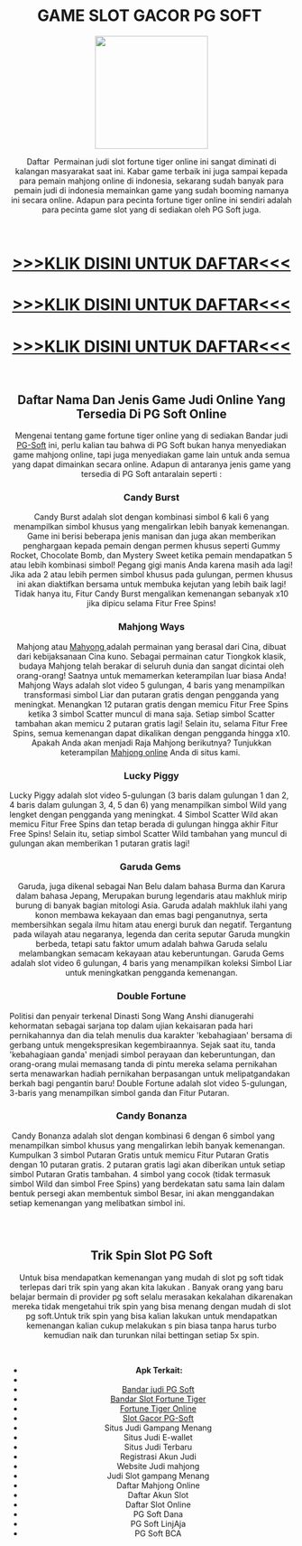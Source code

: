 <h1 id="fortune-tiger-slot" style="text-align: center;"><strong>GAME SLOT&nbsp;GACOR PG SOFT&nbsp;</strong></h1>
<p style="text-align: center;"><strong><img src="https://i.ibb.co/dkZgjMZ/pg-hack.jpg" alt="" width="200" height="200" /></strong></p>
<p style="text-align: center;">Daftar&nbsp; Permainan judi slot fortune tiger&nbsp;online ini sangat diminati di kalangan masyarakat saat ini. Kabar game terbaik ini juga sampai kepada para pemain mahjong online di indonesia, sekarang sudah banyak para pemain judi di indonesia memainkan game yang sudah booming namanya ini secara online. Adapun para pecinta&nbsp;fortune tiger&nbsp;online ini sendiri adalah para pecinta game slot yang di sediakan oleh PG Soft juga.</p>
<p style="text-align: center;">&nbsp;</p>
<h1 style="text-align: center;"><a href="https://rebrand.ly/reffJumbo89">&gt;&gt;&gt;KLIK DISINI UNTUK DAFTAR&lt;&lt;&lt;</a></h1>
<h1 style="text-align: center;"><a href="https://rebrand.ly/reffJumbo89">&gt;&gt;&gt;KLIK DISINI UNTUK DAFTAR&lt;&lt;&lt;</a></h1>
<h1 style="text-align: center;"><a href="https://rebrand.ly/reffJumbo89">&gt;&gt;&gt;KLIK DISINI UNTUK DAFTAR&lt;&lt;&lt;</a></h1>
<p style="text-align: center;">&nbsp;</p>
<h2 id="daftar-variasi-game" style="text-align: center;">Daftar Nama Dan Jenis Game Judi Online Yang Tersedia Di PG Soft Online</h2>
<p style="text-align: center;">Mengenai tentang game&nbsp;fortune tiger&nbsp;online yang di sediakan Bandar judi <a title="PG-Soft" href="https://fr.wikipedia.org/wiki/PG-SOFT">PG-Soft</a> ini, perlu kalian tau bahwa di PG Soft bukan hanya menyediakan game mahjong online, tapi juga menyediakan game lain untuk anda semua yang dapat dimainkan secara online. Adapun di antaranya jenis game yang tersedia di PG Soft antaralain seperti :</p>
<h3 style="text-align: center;">Candy Burst</h3>
<p id="tw-target-text" class="tw-data-text tw-text-large tw-ta" dir="ltr" style="text-align: center;" data-placeholder="Terjemahan"><span class="Y2IQFc" lang="id">Candy Burst adalah slot dengan kombinasi simbol 6 kali 6 yang menampilkan simbol khusus yang mengalirkan lebih banyak kemenangan. Game ini berisi beberapa jenis manisan dan juga akan memberikan penghargaan kepada pemain dengan permen khusus seperti Gummy Rocket, Chocolate Bomb, dan Mystery Sweet ketika pemain mendapatkan 5 atau lebih kombinasi simbol! Pegang gigi manis Anda karena masih ada lagi! Jika ada 2 atau lebih permen simbol khusus pada gulungan, permen khusus ini akan diaktifkan bersama untuk membuka kejutan yang lebih baik lagi! Tidak hanya itu, Fitur Candy Burst mengalikan kemenangan sebanyak x10 jika dipicu selama Fitur Free Spins! </span></p>
<h3 class="tw-data-text tw-text-large tw-ta" dir="ltr" style="text-align: center;" data-placeholder="Terjemahan"><span class="Y2IQFc" lang="id">Mahjong Ways</span></h3>
<p id="tw-target-text" class="tw-data-text tw-text-large tw-ta" dir="ltr" style="text-align: center;" data-placeholder="Terjemahan"><span class="Y2IQFc" lang="id">Mahjong atau <a title="Mahyong " href="https://id.wikipedia.org/wiki/Mahyong">Mahyong </a>adalah permainan yang berasal dari Cina, dibuat dari kebijaksanaan Cina kuno. Sebagai permainan catur Tiongkok klasik, budaya Mahjong telah berakar di seluruh dunia dan sangat dicintai oleh orang-orang! Saatnya untuk memamerkan keterampilan luar biasa Anda! Mahjong Ways adalah slot video 5 gulungan, 4 baris yang menampilkan transformasi simbol Liar dan putaran gratis dengan pengganda yang meningkat. Menangkan 12 putaran gratis dengan memicu Fitur Free Spins ketika 3 simbol Scatter muncul di mana saja. Setiap simbol Scatter tambahan akan memicu 2 putaran gratis lagi! Selain itu, selama Fitur Free Spins, semua kemenangan dapat dikalikan dengan pengganda hingga x10. Apakah Anda akan menjadi Raja Mahjong berikutnya?&nbsp;Tunjukkan keterampilan <a title="Mahjong online" href=" ">Mahjong online</a> Anda di situs kami.</span>&nbsp;</p>
<h3 class="tw-data-text tw-text-large tw-ta" dir="ltr" style="text-align: center;" data-placeholder="Terjemahan"><span class="Y2IQFc" lang="id">Lucky Piggy</span></h3>
<p id="tw-target-text" class="tw-data-text tw-text-large tw-ta" dir="ltr" data-placeholder="Terjemahan"><span class="Y2IQFc" lang="id">Lucky Piggy adalah slot video 5-gulungan (3 baris dalam gulungan 1 dan 2, 4 baris dalam gulungan 3, 4, 5 dan 6) yang menampilkan simbol Wild yang lengket dengan pengganda yang meningkat. 4 Simbol Scatter Wild akan memicu Fitur Free Spins dan tetap berada di gulungan hingga akhir Fitur Free Spins! Selain itu, setiap simbol Scatter Wild tambahan yang muncul di gulungan akan memberikan 1 putaran gratis lagi!</span></p>
<h3 class="tw-data-text tw-text-large tw-ta" dir="ltr" style="text-align: center;" data-placeholder="Terjemahan"><span class="Y2IQFc" lang="id">Garuda Gems</span>&nbsp;</h3>
<p id="tw-target-text" class="tw-data-text tw-text-large tw-ta" dir="ltr" style="text-align: center;" data-placeholder="Terjemahan"><span class="Y2IQFc" lang="id">Garuda, juga dikenal sebagai Nan Belu dalam bahasa Burma dan Karura dalam bahasa Jepang,&nbsp;Merupakan burung legendaris atau makhluk mirip burung di banyak bagian mitologi Asia. Garuda adalah makhluk ilahi yang konon membawa kekayaan dan emas bagi penganutnya, serta membersihkan segala ilmu hitam atau energi buruk dan negatif. Tergantung pada wilayah atau negaranya, legenda dan cerita seputar Garuda mungkin berbeda, tetapi satu faktor umum adalah bahwa Garuda selalu melambangkan semacam kekayaan atau keberuntungan. Garuda Gems adalah slot video 6 gulungan, 4 baris yang menampilkan koleksi Simbol Liar untuk meningkatkan pengganda kemenangan.</span></p>
<h3 class="tw-data-text tw-text-large tw-ta" dir="ltr" style="text-align: center;" data-placeholder="Terjemahan"><span class="Y2IQFc" lang="id">Double Fortune</span></h3>
<p id="tw-target-text" class="tw-data-text tw-text-large tw-ta" dir="ltr" data-placeholder="Terjemahan"><span class="Y2IQFc" lang="id">Politisi dan penyair terkenal Dinasti Song Wang Anshi dianugerahi kehormatan sebagai sarjana top dalam ujian kekaisaran pada hari pernikahannya dan dia telah menulis dua karakter 'kebahagiaan' bersama di gerbang untuk mengekspresikan kegembiraannya. Sejak saat itu, tanda 'kebahagiaan ganda' menjadi simbol perayaan dan keberuntungan, dan orang-orang mulai memasang tanda di pintu mereka selama pernikahan serta menawarkan hadiah pernikahan berpasangan untuk melipatgandakan berkah bagi pengantin baru! Double Fortune adalah slot video 5-gulungan, 3-baris yang menampilkan simbol ganda dan Fitur Putaran.</span></p>
<h3 class="tw-data-text tw-text-large tw-ta" dir="ltr" style="text-align: center;" data-placeholder="Terjemahan"><span class="Y2IQFc" lang="id">Candy Bonanza</span></h3>
<p>&nbsp;<span class="Y2IQFc" lang="id">Candy Bonanza adalah slot dengan kombinasi 6 dengan 6 simbol yang menampilkan simbol khusus yang mengalirkan lebih banyak kemenangan. Kumpulkan 3 simbol Putaran Gratis untuk memicu Fitur Putaran Gratis dengan 10 putaran gratis. 2 putaran gratis lagi akan diberikan untuk setiap simbol Putaran Gratis tambahan. 4 simbol yang cocok (tidak termasuk simbol Wild dan simbol Free Spins) yang berdekatan satu sama lain dalam bentuk persegi akan membentuk simbol Besar, ini akan menggandakan setiap kemenangan yang melibatkan simbol ini.</span></p>
<h3 class="tw-data-text tw-text-large tw-ta" dir="ltr" style="text-align: center;" data-placeholder="Terjemahan">&nbsp;</h3>
<div id="js-pjax-container">
<div class="wrapper package-show content-push">
<div class="markdown-body readme">
<h2 id="trik-spin-slot" style="text-align: center;">Trik Spin Slot PG Soft</h2>
<p style="text-align: center;">Untuk bisa mendapatkan kemenangan yang mudah di slot pg soft tidak terlepas dari trik spin yang akan kita lakukan . Banyak orang yang baru belajar bermain di provider pg soft selalu merasakan kekalahan dikarenakan mereka tidak mengetahui trik spin yang bisa menang dengan mudah di slot pg soft.Untuk trik spin yang bisa kalian lakukan untuk mendapatkan kemenangan kalian cukup melakukan s pin biasa tanpa harus turbo kemudian naik dan turunkan nilai bettingan setiap 5x spin.</p>
<p style="text-align: center;">&nbsp;</p>
</div>
</div>
</div>
<ul>
<li style="text-align: center;"><strong>&nbsp;Apk Terkait:</strong></li>
<li style="text-align: center;"></li>
<li style="text-align: center;"><a href="https://data.cese.nsw.gov.au/data/uploads/user/2022-07-17-193651.891475fortune-tiger-slot-rtp.html">Bandar judi&nbsp;PG Soft</a></li>
<li style="text-align: center;"><a href="https://data.cese.nsw.gov.au/data/uploads/user/2022-07-17-193651.891475fortune-tiger-slot-rtp.html">Bandar Slot Fortune Tiger</a></li>
<li style="text-align: center;"><a href="https://data.cese.nsw.gov.au/data/uploads/user/2022-07-17-193651.891475fortune-tiger-slot-rtp.html">Fortune Tiger Online</a></li>
<li style="text-align: center;"><a href="https://data.cese.nsw.gov.au/data/uploads/user/2022-07-17-193651.891475fortune-tiger-slot-rtp.html">Slot Gacor PG-Soft</a></li>
<li style="text-align: center;">Situs Judi Gampang Menang</li>
<li style="text-align: center;">Situs Judi E-wallet</li>
<li style="text-align: center;">Situs Judi Terbaru</li>
<li style="text-align: center;">Registrasi Akun Judi</li>
<li style="text-align: center;">Website Judi mahjong</li>
<li style="text-align: center;">Judi&nbsp;Slot gampang Menang</li>
<li style="text-align: center;">Daftar&nbsp;Mahjong Online</li>
<li style="text-align: center;">Daftar Akun Slot</li>
<li style="text-align: center;">Daftar Slot Online</li>
<li style="text-align: center;">PG Soft Dana</li>
<li style="text-align: center;">PG Soft LinjAja</li>
<li style="text-align: center;">PG Soft BCA</li>
</ul>
<p style="text-align: center;">&nbsp;</p>
